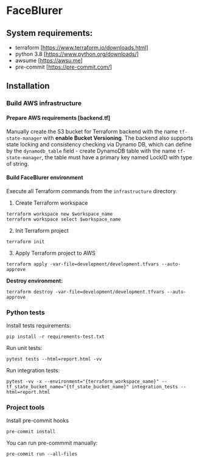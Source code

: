 # FaceBlurer

## System requirements:

- terraform [https://www.terraform.io/downloads.html]
- python 3.8 [https://www.python.org/downloads/]
- awsume [https://awsu.me]
- pre-commit [https://pre-commit.com/]

## Installation 

### Build AWS infrastructure

#### Prepare AWS requirements [backend.tf]

Manually create the S3 bucket for Terraform backend with the name `tf-state-manager` with **enable Bucket Versioning**. The backend also supports state locking and consistency checking via Dynamo DB, which can define by the `dynamodb_table` field - create DynamoDB table with the name `tf-state-manager`, the table must have a primary key named LockID with type of string.

#### Build FaceBlurer environment

Execute all Terraform commands from the `infrastructure` directory.

1. Create Terraform workspace

```
terraform workspace new $workspace_name
terraform workspace select $workspace_name
```

2. Init Terraform project

```
terraform init
```

3. Apply Terraform project to AWS

```
terraform apply -var-file=development/development.tfvars --auto-approve
```

**Destroy environment:**

```
terraform destroy -var-file=development/development.tfvars --auto-approve
```


### Python tests

Install tests requirements:

```
pip install -r requirements-test.txt
```

Run unit tests:

```
pytest tests --html=report.html -vv
```

Run integration tests:

```
pytest -vv -x --environment="{terraform_workspace_name}" --tf_state_bucket_name="{tf_state_bucket_name}" integration_tests --html=report.html
```


### Project tools

Install pre-commit hooks

```
pre-commit install
```

You can run pre-commmit manually: 

```
pre-commit run --all-files
```